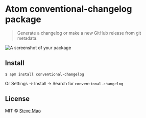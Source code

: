 # Atom conventional-changelog package

> Generate a changelog or make a new GitHub release from git metadata.

![A screenshot of your package](https://f.cloud.github.com/assets/69169/2290250/c35d867a-a017-11e3-86be-cd7c5bf3ff9b.gif)

## Install

```
$ apm install conventional-changelog
```

Or Settings → Install → Search for `conventional-changelog`


## License

MIT © [Steve Mao](https://github.com/stevemao)
